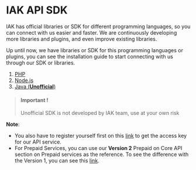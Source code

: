 # IAK API SDK

IAK has official libraries or SDK for different programming languages, so you can connect with us easier and faster. We are continuously developing more libraries and plugins, and even improve existing libraries.

Up until now, we have libraries or SDK for this programming languages or plugins, you can see the installation guide to start connecting with us through our SDK or libraries.

1. [PHP](./php/introduction.md)
2. [Node.js](./node-js/introduction.md)
3. [Java (**Unofficial**)](./java/introduction.md)

<!-- theme: danger -->

> #### Important !
>
> Unofficial SDK is not developed by IAK team, use at your own risk

**Note**:
* You also have to register yourself first on this [link](https://iak.id/) to get the access key for our API service.
* For Prepaid Services, you can use our **Version 2** Prepaid on Core API section on Prepaid services as the reference. To see the difference with the Version 1, you can see this [link](https://api.iak.id/docs/reference/docs/prepaid/core/v1-vs-v2.md).